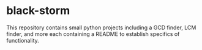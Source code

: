 # black-storm
This repository contains small python projects including a GCD finder, LCM finder, and more each containing a README to establish specifics of functionality.

